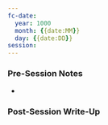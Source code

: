 ```yaml
---
fc-date:
  year: 1000
  month: {{date:MM}}
  day: {{date:DD}}
session: 
---
```


### Pre-Session Notes

* 


### Post-Session Write-Up
